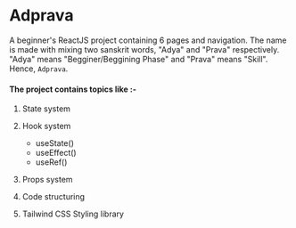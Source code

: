 # Adprava
A beginner's ReactJS project containing 6 pages and navigation. 
The name is made with mixing two sanskrit words, "Adya" and "Prava" respectively. "Adya" means "Begginer/Beggining Phase" and "Prava" means "Skill". Hence, `Adprava`.
<br>

#### The project contains topics like :- <br>
1. State system
1. Hook system
    * useState()
    * useEffect()
    * useRef()
  
1. Props system
1. Code structuring
1. Tailwind CSS Styling library
